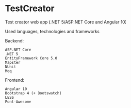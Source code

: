# TestCreator
Test creator web app (.NET 5/ASP.NET Core and Angular 10) 

Used languages, technologies and frameworks

Backend:

    ASP.NET Core 
    .NET 5 
    EntityFramework Core 5.0
    Mapster
    NUnit
    Moq
    
Frontend:
    
    Angular 10
    Bootstrap 4 (+ Bootswatch)
    LESS
    Font-Awesome

